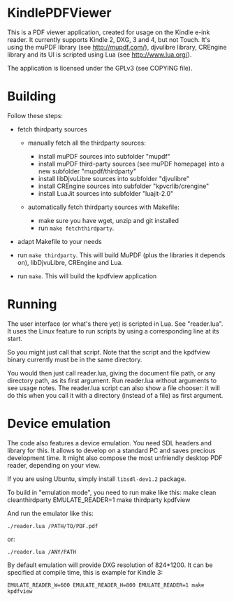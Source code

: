 KindlePDFViewer
===============

This is a PDF viewer application, created for usage on the Kindle e-ink reader.
It currently supports Kindle 2, DXG, 3 and 4, but not Touch. It's using the
muPDF library (see http://mupdf.com/), djvulibre library, CREngine library and
its UI is scripted using Lua (see http://www.lua.org/).

The application is licensed under the GPLv3 (see COPYING file).


Building
========


Follow these steps:

* fetch thirdparty sources
	* manually fetch all the thirdparty sources:
		* install muPDF sources into subfolder "mupdf"
		* install muPDF third-party sources (see muPDF homepage) into a new
		subfolder "mupdf/thirdparty"
		* install libDjvuLibre sources into subfolder "djvulibre"
		* install CREngine sources into subfolder "kpvcrlib/crengine"
		* install LuaJit sources into subfolder "luajit-2.0"

	* automatically fetch thirdparty sources with Makefile:
		* make sure you have wget, unzip and git installed
		* run `make fetchthirdparty`.

* adapt Makefile to your needs

* run `make thirdparty`. This will build MuPDF (plus the libraries it depends
  on), libDjvuLibre, CREngine and Lua.

* run `make`. This will build the kpdfview application


Running
=======

The user interface (or what's there yet) is scripted in Lua. See "reader.lua".
It uses the Linux feature to run scripts by using a corresponding line at its
start.

So you might just call that script. Note that the script and the kpdfview
binary currently must be in the same directory.

You would then just call reader.lua, giving the document file path, or any
directory path, as its first argument. Run reader.lua without arguments to see
usage notes.  The reader.lua script can also show a file chooser: it will do
this when you call it with a directory (instead of a file) as first argument.


Device emulation
================

The code also features a device emulation. You need SDL headers and library
for this. It allows to develop on a standard PC and saves precious development
time. It might also compose the most unfriendly desktop PDF reader, depending
on your view. 

If you are using Ubuntu, simply install `libsdl-dev1.2` package.

To build in "emulation mode", you need to run make like this:
	make clean cleanthirdparty
	EMULATE_READER=1 make thirdparty kpdfview

And run the emulator like this:
```
./reader.lua /PATH/TO/PDF.pdf
```

or:
```
./reader.lua /ANY/PATH
```

By default emulation will provide DXG resolution of 824*1200. It can be
specified at compile time, this is example for Kindle 3:

```
EMULATE_READER_W=600 EMULATE_READER_H=800 EMULATE_READER=1 make kpdfview
```


